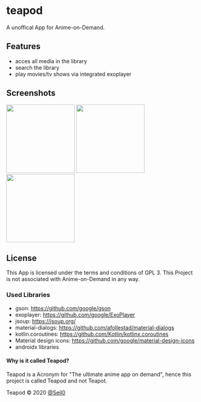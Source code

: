 # teapod

A unoffical App for Anime-on-Demand.

## Features
* acces all media in the library
* search the library
* play movies/tv shows via integrated exoplayer

## Screenshots
[<img src="https://www.mosad.xyz/images/Teapod/Teapod_Library.png" width=180>](https://www.mosad.xyz/images/Teapod/Teapod_Library.png)
[<img src="https://www.mosad.xyz/images/Teapod/Teapod_Media.png" width=180>](https://www.mosad.xyz/images/Teapod/Teapod_Media.png)
[<img src="https://www.mosad.xyz/images/Teapod/Teapod_Search.png" width=180>](https://www.mosad.xyz/images/Teapod/Teapod_Search.png)

## License
This App is licensed under the terms and conditions of GPL 3. This Project is not associated with Anime-on-Demand in any way.

### Used Libraries
* gson: https://github.com/google/gson
* exoplayer: https://github.com/google/ExoPlayer
* jsoup: https://jsoup.org/
* material-dialogs: https://github.com/afollestad/material-dialogs
* kotlin.coroutines: https://github.com/Kotlin/kotlinx.coroutines
* Material design icons: https://github.com/google/material-design-icons
* androidx libraries

#### Why is it called Teapod?
Teapod is a Acronym for "The ultimate anime app on demand", hence this project is called Teapod and not Teapot.

Teapod © 2020 [@Seil0](https://git.mosad.xyz/Seil0)